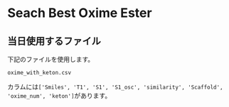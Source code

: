 # Seach Best Oxime Ester

## 当日使用するファイル

下記のファイルを使用します。

```
oxime_with_keton.csv
```

カラムには`['Smiles', 'T1', 'S1', 'S1_osc', 'similarity', 'Scaffold', 'oxime_num', 'keton']`があります。

